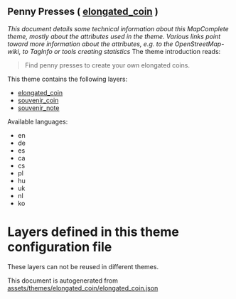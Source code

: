 [//]: # (WARNING: this file is automatically generated. Please find the sources at the bottom and edit those sources)

## Penny Presses ( [elongated_coin](https://mapcomplete.org/elongated_coin) )
_This document details some technical information about this MapComplete theme, mostly about the attributes used in the theme. Various links point toward more information about the attributes, e.g. to the OpenStreetMap-wiki, to TagInfo or tools creating statistics_
The theme introduction reads:

> Find penny presses to create your own elongated coins.

This theme contains the following layers:

 - [elongated_coin](../Layers/elongated_coin.md)
 - [souvenir_coin](../Layers/souvenir_coin.md)
 - [souvenir_note](../Layers/souvenir_note.md)

Available languages:

 - en
 - de
 - es
 - ca
 - cs
 - pl
 - hu
 - uk
 - nl
 - ko

# Layers defined in this theme configuration file
These layers can not be reused in different themes.


This document is autogenerated from [assets/themes/elongated_coin/elongated_coin.json](https://github.com/pietervdvn/MapComplete/blob/develop/assets/themes/elongated_coin/elongated_coin.json)
